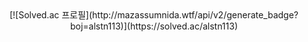 <div align="center">
  [![Solved.ac
프로필](http://mazassumnida.wtf/api/v2/generate_badge?boj=alstn113)](https://solved.ac/alstn113)
</div>
